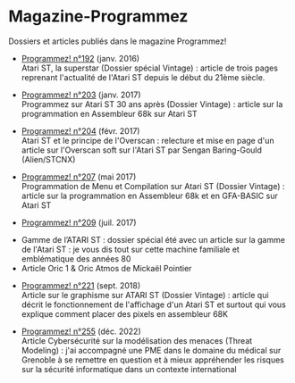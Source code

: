 # Magazine-Programmez
Dossiers et articles publiés dans le magazine Programmez!

* [Programmez! n°192](http://www.programmez.com/magazine/programmez-192-pdf) (janv. 2016) <br>
Atari ST, la superstar (Dossier spécial Vintage) : article de trois pages reprenant l'actualité de l'Atari ST depuis le début du 21ème siècle.

* [Programmez! n°203](http://www.programmez.com/magazine/programmez-203-pdf) (janv. 2017) <br>
Programmez sur Atari ST 30 ans après (Dossier Vintage) : article sur la programmation en Assembleur 68k sur Atari ST

* [Programmez! n°204](https://www.programmez.com/magazine/programmez-204-pdf) (févr. 2017) <br>
Atari ST et le principe de l'Overscan : relecture et mise en page d'un article sur l'Overscan soft sur l'Atari ST par Sengan Baring-Gould (Alien/STCNX)

* [Programmez! n°207](http://www.programmez.com/magazine/programmez-207-pdf) (mai 2017) <br>
Programmation de Menu et Compilation sur Atari ST (Dossier Vintage) : article sur la programmation en Assembleur 68k et en GFA-BASIC sur Atari ST

* [Programmez! n°209](https://www.programmez.com/magazine/programmez-209-pdf) (juil. 2017) <br>
- Gamme de l’ATARI ST : dossier spécial été avec un article sur la gamme de l'Atari ST : je vous dis tout sur cette machine familiale et emblématique des années 80
- Article Oric 1 & Oric Atmos de Mickaël Pointier 

* [Programmez! n°221](https://www.programmez.com/magazine/programmez-221-pdf) (sept. 2018) <br>
Article sur le graphisme sur ATARI ST (Dossier Vintage) : article qui décrit le fonctionnement de l'affichage d'un Atari ST et surtout qui vous explique comment placer des pixels en assembleur 68K

* [Programmez! n°255](https://www.programmez.com/magazine/programmez-255-pdf) (déc. 2022) <br>
Article Cybersécurité sur la modélisation des menaces (Threat Modeling) : j'ai accompagné une PME dans le domaine du médical sur Grenoble à se remettre en question et à mieux appréhender les risques sur la sécurité informatique dans un contexte international
<br>
